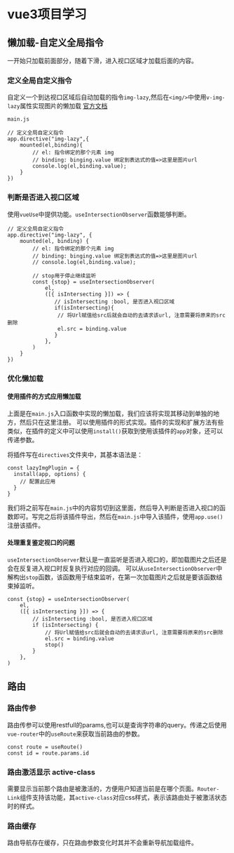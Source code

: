 # vue3项目学习

## 懒加载-自定义全局指令

一开始只加载前面部分，随着下滑，进入视口区域才加载后面的内容。  

### 定义全局自定义指令

自定义一个到达视口区域后自动加载的指令`img-lazy`,然后在`<img/>`中使用`v-img-lazy`属性实现图片的懒加载
[官方文档]("https://cn.vuejs.org/guide/reusability/custom-directives.html")

```vue3
main.js

// 定义全局自定义指令
app.directive("img-lazy",{
    mounted(el,binding){
        // el: 指令绑定的那个元素 img
        // binding: binging.value 绑定到表达式的值=>这里是图片url
        console.log(el,binding.value);
    }
})
```

### 判断是否进入视口区域

使用`vueUse`中提供功能。`useIntersectionObserver`函数能够判断。

```vue3
// 定义全局自定义指令
app.directive("img-lazy", {
    mounted(el, binding) {
        // el: 指令绑定的那个元素 img
        // binding: binging.value 绑定到表达式的值=>这里是图片url
        // console.log(el,binding.value);

        // stop用于停止继续监听
        const {stop} = useIntersectionObserver(
            el,
            ([{ isIntersecting }]) => {
               // isIntersecting :bool, 是否进入视口区域
               if(isIntersecting){
                // 将Url赋值给src后就会自动的去请求该url, 注意需要将原来的src删除
                el.src = binding.value
               }
            },
        )
    }
})
```

### 优化懒加载

#### 使用插件的方式应用懒加载

上面是在`main.js`入口函数中实现的懒加载，我们应该将实现其移动到单独的地方，然后只在这里注册。
可以使用插件的形式实现。插件的实现和扩展方法有些类似，在插件的定义中可以使用`install()`获取到使用该插件的`app`对象，还可以传递参数。

将插件写在`directives`文件夹中，其基本语法是：

```vue3
const lazyImgPlugin = {
  install(app, options) {
    // 配置此应用
  }
}
```

我们将之前写在`main.js`中的内容剪切到这里面，然后导入判断是否进入视口的函数即可。写完之后将该插件导出，然后在`main.js`中导入该插件，使用`app.use()`注册该插件。

#### 处理重复鉴定视口的问题

`useIntersectionObserver`默认是一直监听是否进入视口的，即加载图片之后还是会在反复进入视口时反复执行对应的回调。
可以从`useIntersectionObserver`中解构出`stop`函数，该函数用于结束监听，在第一次加载图片之后就是要该函数结束掉监听。

```vue3
const {stop} = useIntersectionObserver(
    el,
    ([{ isIntersecting }]) => {
        // isIntersecting :bool, 是否进入视口区域
        if (isIntersecting) {
            // 将Url赋值给src后就会自动的去请求该url, 注意需要将原来的src删除
            el.src = binding.value
            stop()
        }
    },
)
```

## 路由

### 路由传参

路由传参可以使用restfull的params,也可以是查询字符串的query。传递之后使用`vue-router`中的`useRoute`来获取当前路由的参数。

```vue3
const route = useRoute()
const id = route.params.id
```

### 路由激活显示 active-class

需要显示当前那个路由是被激活的，方便用户知道当前是在哪个页面。`Router-Link`组件支持该功能，其`active-class`对应css样式，表示该路由处于被激活状态时的样式。

### 路由缓存

路由导航存在缓存，只在路由参数变化时其并不会重新导航加载组件。
